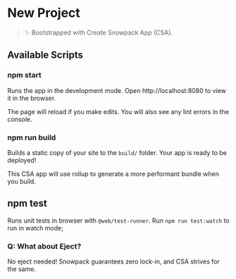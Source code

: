 # New Project

> ✨ Bootstrapped with Create Snowpack App (CSA).

## Available Scripts

### npm start

Runs the app in the development mode.
Open http://localhost:8080 to view it in the browser.

The page will reload if you make edits.
You will also see any lint errors in the console.

### npm run build

Builds a static copy of your site to the `build/` folder.
Your app is ready to be deployed!

This CSA app will use rollup to generate a more performant bundle when you build.

## npm test

Runs unit tests in browser with `@web/test-runner`.
Run `npm run test:watch` to run in watch mode;

### Q: What about Eject?

No eject needed! Snowpack guarantees zero lock-in, and CSA strives for the same.
